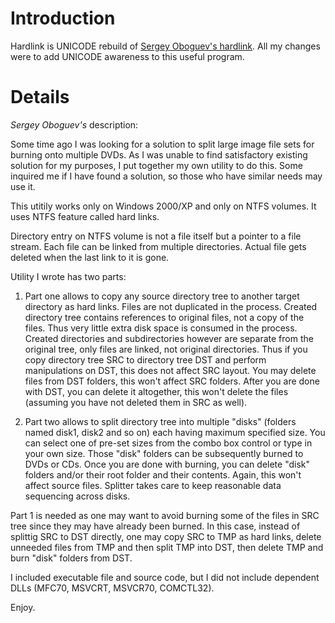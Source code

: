 # Introduction #

Hardlink is UNICODE rebuild of [Sergey Oboguev's hardlink](http://photo.net/digital-darkroom-forum/00Etbl). All my changes were to add UNICODE awareness to this useful program.


# Details #
_Sergey Oboguev's_ description:

Some time ago I was looking for a solution to split large image file sets for burning onto multiple DVDs. As I was unable to find satisfactory existing solution for my purposes, I put together my own utility to do this. Some inquired me if I have found a solution, so those who have similar needs may use it.

This utitily works only on Windows 2000/XP and only on NTFS volumes. It uses NTFS feature called hard links.

Directory entry on NTFS volume is not a file itself but a pointer to a file stream. Each file can be linked from multiple directories. Actual file gets deleted when the last link to it is gone.

Utility I wrote has two parts:

  1. Part one allows to copy any source directory tree to another target directory as hard links. Files are not duplicated in the process. Created directory tree contains references to original files, not a copy of the files. Thus very little extra disk space is consumed in the process. Created directories and subdirectories however are separate from the original tree, only files are linked, not original directories. Thus if you copy directory tree SRC to directory tree DST and perform manipulations on DST, this does not affect SRC layout. You may delete files from DST folders, this won't affect SRC folders. After you are done with DST, you can delete it altogether, this won't delete the files (assuming you have not deleted them in SRC as well).

  1. Part two allows to split directory tree into multiple "disks" (folders named disk1, disk2 and so on) each having maximum specified size. You can select one of pre-set sizes from the combo box control or type in your own size. Those "disk" folders can be subsequently burned to DVDs or CDs. Once you are done with burning, you can delete "disk" folders and/or their root folder and their contents. Again, this won't affect source files. Splitter takes care to keep reasonable data sequencing across disks.

Part 1 is needed as one may want to avoid burning some of the files in SRC tree since they may have already been burned. In this case, instead of splittig SRC to DST directly, one may copy SRC to TMP as hard links, delete unneeded files from TMP and then split TMP into DST, then delete TMP and burn "disk" folders from DST.

I included executable file and source code, but I did not include dependent DLLs (MFC70, MSVCRT, MSVCR70, COMCTL32).

Enjoy.